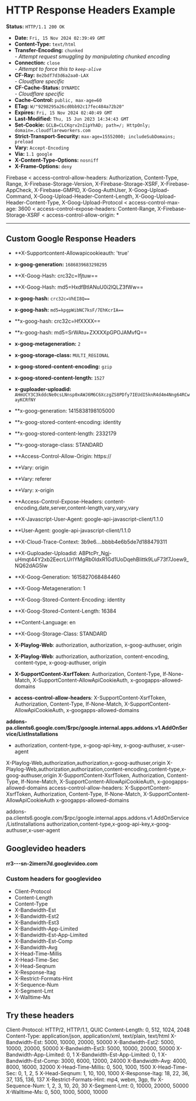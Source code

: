 

# HTTP Response Headers Example

**Status:** `HTTP/1.1 200 OK`

- **Date:** `Fri, 15 Nov 2024 02:39:49 GMT`
- **Content-Type:** `text/html`
- **Transfer-Encoding:** `chunked`  
  *- Attempt request smuggling by manipulating chunked encoding*
- **Connection:** `close`  
  *- Attempt to force this to `keep-alive`*
- **CF-Ray:** `8e2bdf7d3d6a2aa0-LAX`  
  *- Cloudflare specific*
- **CF-Cache-Status:** `DYNAMIC`  
  *- Cloudflare specific*
- **Cache-Control:** `public, max-age=60`
- **ETag:** `W/"9298295a26cd0bb92c17fec484a72b20"`
- **Expires:** `Fri, 15 Nov 2024 02:40:49 GMT`
- **Last-Modified:** `Thu, 15 Jun 2023 14:34:43 GMT`
- **Set-Cookie:** `GCLB=CLCKqrv2nIipYhAD; path=/; HttpOnly; domain=.cloudflareworkers.com`
- **Strict-Transport-Security:** `max-age=15552000; includeSubDomains; preload`
- **Vary:** `Accept-Encoding`
- **Via:** `1.1 google`
- **X-Content-Type-Options:** `nosniff`
- **X-Frame-Options:** `deny`

Firebase
< access-control-allow-headers: 
Authorization, 
Content-Type, Range, X-Firebase-Storage-Version, X-Firebase-Storage-XSRF, X-Firebase-AppCheck, X-Firebase-GMPID, X-Goog-AuthUser, X-Goog-Upload-Command, X-Goog-Upload-Header-Content-Length, X-Goog-Upload-Header-Content-Type, X-Goog-Upload-Protocol
< access-control-max-age: 3600
< access-control-expose-headers: Content-Range, X-Firebase-Storage-XSRF
< access-control-allow-origin: *


---
## Custom Google Response Headers
- **X-Supportcontent-Allowapicookieauth: 'true'
- **x-goog-generation:** `1686839683298295`
- **X-Goog-Hash: crc32c=Ifjtuw==
- **X-Goog-Hash: md5=HxdfBtIANuU0i2lQLZ3fWw==
- **x-goog-hash:** `crc32c=VhEI8Q==`
- **x-goog-hash:** `md5=kpgpWibNC7ksF/7EhKcrIA==`
- **x-goog-hash: crc32c=HfXXXX==
- **x-goog-hash: md5=SrWAtu+ZXXXXpGPOJAMvfQ==
- **x-goog-metageneration:** `2`
- **x-goog-storage-class:** `MULTI_REGIONAL`
- **x-goog-stored-content-encoding:** `gzip`
- **x-goog-stored-content-length:** `1527`
- **x-guploader-uploadid:** `AHmUCY3C3kddcNe0csLNnsp0xAWJ6M6C6XczgZS8PDfy7IEUdI5knR4d4m4Nng64RCwayKCRfNY`
- **x-goog-generation: 1415838198105000
- **x-goog-stored-content-encoding: identity
- **x-goog-stored-content-length: 2332179
- **x-goog-storage-class: STANDARD
- **Access-Control-Allow-Origin: https://<host>
- **Vary: origin
- **Vary: referer
- **Vary: x-origin
- **Access-Control-Expose-Headers: content-encoding,date,server,content-length,vary,vary,vary
- **X-Javascript-User-Agent: google-api-javascript-client/1.1.0
- **User-Agent: google-api-javascript-client/1.1.0
- **X-Cloud-Trace-Context: 3b9e6....bbbb4e6b5de7d188479311
- **X-Guploader-Uploadid: ABPtcPr_Ngj-uHmqt44Y2xb2EecrLUrIYMgRb0ldxR1Gd1UoDqehBlittk9LuF73f7Joew9_NQ62dAG5lw
- **X-Goog-Generation: 1615827068484460
- **X-Goog-Metageneration: 1
- **X-Goog-Stored-Content-Encoding: identity
- **X-Goog-Stored-Content-Length: 16384
- **Content-Language: en
- **X-Goog-Storage-Class: STANDARD


- **X-Playlog-Web**: authorization, authorization, x-goog-authuser, origin  
- **X-Playlog-Web**: authorization, authorization, content-encoding, content-type, x-goog-authuser, origin  
- **X-SupportContent-XsrfToken**: Authorization, Content-Type, If-None-Match, X-SupportContent-AllowApiCookieAuth, x-googapps-allowed-domains  
- **access-control-allow-headers**: X-SupportContent-XsrfToken, Authorization, Content-Type, If-None-Match, X-SupportContent-AllowApiCookieAuth, x-googapps-allowed-domains  

**addons-pa.clients6.google.com/$rpc/google.internal.apps.addons.v1.AddOnService/ListInstallations**
- authorization, content-type, x-goog-api-key, x-goog-authuser, x-user-agent

X-Playlog-Web,authorization,authorization,x-goog-authuser,origin
X-Playlog-Web,authorization,authorization,content-encoding,content-type,x-goog-authuser,origin
X-SupportContent-XsrfToken, Authorization, Content-Type, If-None-Match, X-SupportContent-AllowApiCookieAuth, x-googapps-allowed-domains
access-control-allow-headers: X-SupportContent-XsrfToken, Authorization, Content-Type, If-None-Match, X-SupportContent-AllowApiCookieAuth
x-googapps-allowed-domains

addons-pa.clients6.google.com/$rpc/google.internal.apps.addons.v1.AddOnService/ListInstallations
authorization,content-type,x-goog-api-key,x-goog-authuser,x-user-agent

## Googlevideo headers
#### rr3---sn-2imern7d.googlevideo.com
### Custom headers for googlevideo
- Client-Protocol  
- Content-Length  
- Content-Type  
- X-Bandwidth-Est  
- X-Bandwidth-Est2  
- X-Bandwidth-Est3  
- X-Bandwidth-App-Limited  
- X-Bandwidth-Est-App-Limited  
- X-Bandwidth-Est-Comp  
- X-Bandwidth-Avg  
- X-Head-Time-Millis  
- X-Head-Time-Sec  
- X-Head-Seqnum  
- X-Response-Itag  
- X-Restrict-Formats-Hint  
- X-Sequence-Num  
- X-Segment-Lmt  
- X-Walltime-Ms


## Try these headers
Client-Protocol: HTTP/2, HTTP/1.1, QUIC
Content-Length: 0, 512, 1024, 2048
Content-Type: application/json, application/xml, text/plain, text/html
X-Bandwidth-Est: 5000, 10000, 20000, 50000
X-Bandwidth-Est2: 5000, 10000, 20000, 50000
X-Bandwidth-Est3: 5000, 10000, 20000, 50000
X-Bandwidth-App-Limited: 0, 1
X-Bandwidth-Est-App-Limited: 0, 1
X-Bandwidth-Est-Comp: 3000, 6000, 12000, 24000
X-Bandwidth-Avg: 4000, 8000, 16000, 32000
X-Head-Time-Millis: 0, 500, 1000, 1500
X-Head-Time-Sec: 0, 1, 2, 5
X-Head-Seqnum: 1, 10, 100, 1000
X-Response-Itag: 18, 22, 36, 37, 135, 136, 137
X-Restrict-Formats-Hint: mp4, webm, 3gp, flv
X-Sequence-Num: 1, 2, 3, 10, 20, 30
X-Segment-Lmt: 0, 10000, 20000, 50000
X-Walltime-Ms: 0, 500, 1000, 5000, 10000


